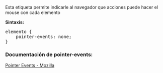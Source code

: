 Esta etiqueta permite indicarle al navegador que acciones puede hacer el mouse con cada elemento

**Sintaxis:**
<pre>elemento {
	pointer-events: none;
}</pre>
### Documentación de pointer-events:
[Pointer Events - Mozilla](https://developer.mozilla.org/en-US/docs/Web/CSS/pointer-events)